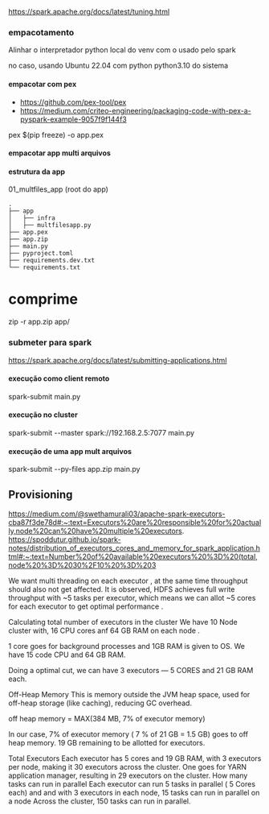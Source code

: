 https://spark.apache.org/docs/latest/tuning.html

### empacotamento 

Alinhar o interpretador python local do venv com o usado pelo spark

no caso, usando Ubuntu 22.04 com python python3.10 do sistema

#### empacotar com pex
- https://github.com/pex-tool/pex
- https://medium.com/criteo-engineering/packaging-code-with-pex-a-pyspark-example-9057f9f144f3

pex $(pip freeze) -o app.pex

#### empacotar app multi arquivos

#### estrutura da app

01_multfiles_app (root do app)

```console
.
├── app
│   ├── infra
│   ├── multfilesapp.py
├── app.pex
├── app.zip
├── main.py
├── pyproject.toml
├── requirements.dev.txt
└── requirements.txt
```

# comprime 
zip -r  app.zip app/

### submeter para spark
 https://spark.apache.org/docs/latest/submitting-applications.html
#### execução como client remoto
spark-submit main.py

#### execução no cluster 
spark-submit --master spark://192.168.2.5:7077 main.py

#### execução de uma app mult arquivos
spark-submit --py-files app.zip main.py

## Provisioning 
https://medium.com/@swethamurali03/apache-spark-executors-cba87f3de78d#:~:text=Executors%20are%20responsible%20for%20actually,node%20can%20have%20multiple%20executors.
https://spoddutur.github.io/spark-notes/distribution_of_executors_cores_and_memory_for_spark_application.html#:~:text=Number%20of%20available%20executors%20%3D%20(total,node%20%3D%2030%2F10%20%3D%203

We want multi threading on each executor , at the same time throughput should also not get affected. It is observed, HDFS achieves full write throughput with ~5 tasks per executor, which means we can allot ~5 cores for each executor to get optimal performance .

Calculating total number of executors in the cluster
We have 10 Node cluster with, 16 CPU cores anf 64 GB RAM on each node .

1 core goes for background processes and 1GB RAM is given to OS. We have 15 code CPU and 64 GB RAM.

Doing a optimal cut, we can have 3 executors — 5 CORES and 21 GB RAM each.

Off-Heap Memory
This is memory outside the JVM heap space, used for off-heap storage (like caching), reducing GC overhead.

off heap memory = MAX(384 MB, 7% of executor memory)

In our case, 7% of executor memory ( 7 % of 21 GB = 1.5 GB) goes to off heap memory. 19 GB remaining to be allotted for executors.

Total Executors
Each executor has 5 cores and 19 GB RAM, with 3 executors per node, making it 30 executors across the cluster.
One goes for YARN application manager, resulting in 29 executors on the cluster.
How many tasks can run in parallel
Each executor can run 5 tasks in parallel ( 5 Cores each) and and with 3 executors in each node, 15 tasks can run in parallel on a node
Across the cluster, 150 tasks can run in parallel.